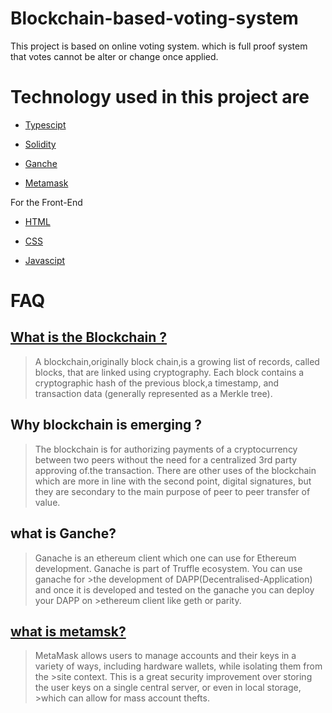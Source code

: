 # Blockchain-based-voting-system

This project is based on online voting system.
which is full proof system that votes cannot be alter or change once applied.

# Technology used in this project are
 
 * [Typescipt](https://www.tutorialspoint.com/typescript/index.html)
 
 * [Solidity](https://solidity.readthedocs.io/en/v0.6.8/)
 
 * [Ganche](https://www.trufflesuite.com/ganache)
 
 * [Metamask](https://metamask.io/)
 
 
For the Front-End

 * [HTML](https://www.w3schools.com/html/)
 
 * [CSS](https://www.w3schools.com/css/)
 
 * [Javascipt](https://www.w3schools.com/js/)
 
# FAQ 


## [What is the Blockchain ?](https://en.wikipedia.org/wiki/Blockchain)
> A blockchain,originally block chain,is a growing list of records, called blocks, that are linked using cryptography.
>Each block contains a cryptographic hash of the previous block,a timestamp, and transaction data (generally represented as a Merkle tree).


##  Why blockchain is emerging ? 
>The blockchain is for authorizing payments of a cryptocurrency between two peers without the need for a centralized 3rd party approving of.the transaction. There are other uses of the blockchain which are more in line with the second point, digital signatures, but they are secondary to the main purpose of peer to peer transfer of value.

## what is Ganche?
>Ganache is an ethereum client which one can use for Ethereum development. Ganache is part of Truffle ecosystem. You can use ganache for >the development of DAPP(Decentralised-Application) and once it is developed and tested on the ganache you can deploy your DAPP on >ethereum client like geth or parity.

## [what is metamsk?](https://medium.com/@seanschoi/what-is-metamask-really-what-is-it-7bc1bf48c75)
>MetaMask allows users to manage accounts and their keys in a variety of ways, including hardware wallets, while isolating them from the >site context. This is a great security improvement over storing the user keys on a single central server, or even in local storage, >which can allow for mass account thefts.
